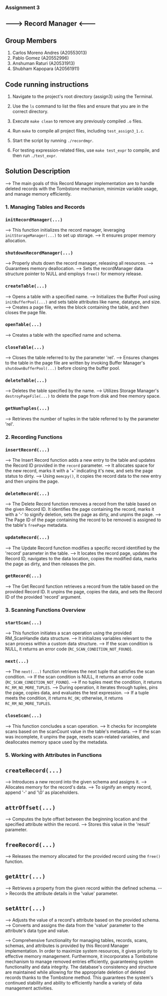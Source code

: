 ### Assignment 3  ###

## ---> Record Manager <--- ##

## Group Members ##
1. Carlos Moreno Andres (A20553013)
2. Pablo Gomez (A20552996)
3. Anshuman Raturi (A20531913)
4. Shubham Kapopara (A20561911)

## Code running instructions

1. Navigate to the project's root directory (assign3) using the Terminal.

2. Use the `ls` command to list the files and ensure that you are in the correct directory.

3. Execute `make clean` to remove any previously compiled `.o` files.

4. Run `make` to compile all project files, including `test_assign3_1.c`.

5. Start the script by running `./recordmgr`.

6. For testing expression-related files, use `make test_expr` to compile, and then run `./test_expr`.

## Solution Description ##

--> The main goals of this Record Manager implementation are to handle deleted records with the Tombstone mechanism, minimize variable usage, and manage memory efficiently.

### 1. Managing Tables and Records ###

### `initRecordManager(...)`

--> This function initializes the record manager, leveraging `initStorageManager(...)` to set up storage.
--> It ensures proper memory allocation.

### `shutdownRecordManager(...)`

-->  Properly shuts down the record manager, releasing all resources.
--> Guarantees memory deallocation.
--> Sets the recordManager data structure pointer to NULL and employs `free()` for memory release.

### `createTable(...)`

--> Opens a table with a specified name.
--> Initializes the Buffer Pool using `initBufferPool(...)` and sets table attributes like name, datatype, and size.
--> Creates a page file, writes the block containing the table, and then closes the page file.

### `openTable(...)`

--> Creates a table with the specified name and schema.

### `closeTable(...)`

--> Closes the table referred to by the parameter 'rel'.
--> Ensures changes to the table in the page file are written by invoking Buffer Manager's `shutdownBufferPool(...)` before closing the buffer pool.

### `deleteTable(...)`

--> Deletes the table specified by the name.
--> Utilizes Storage Manager's `destroyPageFile(...)` to delete the page from disk and free memory space.

### `getNumTuples(...)`

--> Retrieves the number of tuples in the table referred to by the parameter 'rel'.


### 2. Recording Functions ###

### `insertRecord(...)` 
--> The Insert Record function adds a new entry to the table and updates the Record ID provided in the `record` parameter. 
--> It allocates space for the new record, marks it with a '+' indicating it's new, and sets the page status to dirty. 
--> Using `memcpy()`, it copies the record data to the new entry and then unpins the page.

### `deleteRecord(...)`

--> The Delete Record function removes a record from the table based on the given Record ID. It identifies the page containing the record, marks it with a '-' to signify deletion, sets the page as dirty, and unpins the page. 
--> The Page ID of the page containing the record to be removed is assigned to the table's `freePage` metadata.

### `updateRecord(...)`

--> The Update Record function modifies a specific record identified by the 'record' parameter in the table. 
--> It locates the record page, updates the Record ID, navigates to the data location, copies the modified data, marks the page as dirty, and then releases the pin.

### `getRecord(...)` 

--> The Get Record function retrieves a record from the table based on the provided Record ID. It unpins the page, copies the data, and sets the Record ID of the provided 'record' argument.

### 3. Scanning Functions Overview ###

### `startScan(...)`

--> This function initiates a scan operation using the provided RM_ScanHandle data structure.
--> It initializes variables relevant to the scan process within a custom data structure.
--> If the scan condition is NULL, it returns an error code (`RC_SCAN_CONDITION_NOT_FOUND`).

### `next(...)`

--> The `next(...)` function retrieves the next tuple that satisfies the scan condition.
--> If the scan condition is NULL, it returns an error code (`RC_SCAN_CONDITION_NOT_FOUND`).
--> If no tuples meet the condition, it returns `RC_RM_NO_MORE_TUPLES`.
--> During operation, it iterates through tuples, pins the page, copies data, and evaluates the test expression.
--> If a tuple meets the condition, it returns `RC_OK`; otherwise, it returns `RC_RM_NO_MORE_TUPLES`.

### `closeScan(...)`

--> This function concludes a scan operation.
--> It checks for incomplete scans based on the scanCount value in the table's metadata.
--> If the scan was incomplete, it unpins the page, resets scan-related variables, and deallocates memory space used by the metadata.

### 5. Working with Attributes in Functions ###

## `createRecord(...)`

--> Introduces a new record into the given schema and assigns it.
--> Allocates memory for the record's data.
--> To signify an empty record, append '-' and '\0' as placeholders.

## `attrOffset(...)`

--> Computes the byte offset between the beginning location and the specified attribute within the record.
--> Stores this value in the 'result' parameter.

## `freeRecord(...)`

--> Releases the memory allocated for the provided record using the `free()` function.

## `getAttr(...)`

--> Retrieves a property from the given record within the defined schema.
--> Records the attribute details in the 'value' parameter.

## `setAttr(...)`

--> Adjusts the value of a record's attribute based on the provided schema.
--> Converts and assigns the data from the 'value' parameter to the attribute's data type and value.

--> Comprehensive functionality for managing tables, records, scans, schemas, and attributes is provided by this Record Manager implementation. In order to maximize system resources, it gives priority to effective memory management. Furthermore, it incorporates a Tombstone mechanism to manage removed entries efficiently, guaranteeing system functionality and data integrity. The database's consistency and structure are maintained while allowing for the appropriate deletion of deleted records thanks to the Tombstone method. This guarantees the system's continued stability and ability to efficiently handle a variety of data management activities.

